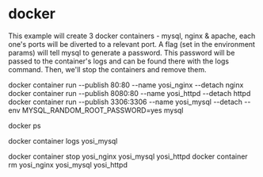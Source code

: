 # docker

This example will create 3 docker containers - mysql, nginx & apache, each one's ports will be diverted to a relevant port.
A flag (set in the environment params) will tell mysql to generate a password. 
This password will be passed to the container's logs and can be found there with the logs command.
Then, we'll stop the containers and remove them.

docker container run --publish 80:80 --name yosi_nginx --detach nginx 
docker container run --publish 8080:80 --name yosi_httpd --detach httpd 
docker container run --publish 3306:3306 --name yosi_mysql --detach --env MYSQL_RANDOM_ROOT_PASSWORD=yes mysql

docker ps

docker container logs yosi_mysql

docker container stop yosi_nginx yosi_mysql yosi_httpd
docker container rm yosi_nginx yosi_mysql yosi_httpd
